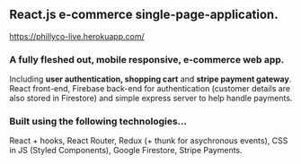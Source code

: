 <h2>React.js e-commerce single-page-application.</h2>
<a href="https://phillyco-live.herokuapp.com/" target="_blank">https://phillyco-live.herokuapp.com/</a>
<h3>A fully fleshed out, mobile responsive, e-commerce web app.</h3>
<p>Including <b>user authentication, shopping cart</b> and <b>stripe payment gateway</b>.<br>
React front-end, Firebase back-end for authentication (customer details are also stored in Firestore) and simple express server to help handle payments.<p>

<h3>Built using the following technologies...</h3>
React + hooks, React Router, Redux (+ thunk for asychronous events), CSS in JS (Styled Components), Google Firestore, Stripe Payments.</p>
